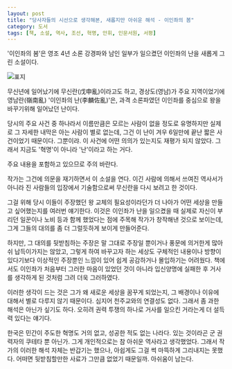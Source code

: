```yaml
---
layout: post
title: "당사자들의 시선으로 생각해본, 새롭지만 아쉬운 해석 - 이인좌의 봄"
category: 도서
tags: [책, 소설, 역사, 조선, 혁명, 안휘, 인문서원, 서평]
---
```


'이인좌의 봄'은
영조 4년 소론 강경파와 남인 일부가 일으켰던
이인좌의 난을 새롭게 그린 소설이다.

![표지](https://lh3.googleusercontent.com/3qpMKxB__lshQr1i1Mk_GKOTF1AraY6wgRVDw7mHWb4S-R5opQwYf0ClFuqokHHIezSeG0qIyB3z0g=s480)

무신년에 일어났기에 무신란(戊申亂)이라고도 하고,
경상도(영남)가 주요 지역이었기에 영남란(嶺南亂)
'이인좌의 난(李麟佐亂)'은,
과격 소론파였던 이인좌를 중심으로
왕을 바꾸기위해 일어났던 난이다.

당시의 주요 사건 중 하나라서 이름만큼은 모르는 사람이 없을 정도로 유명하지만
실제로 그 자세한 내막은 아는 사람이 별로 없는데,
그건 이 난이 겨우 6일만에 끝난 짧은 사건이었기 때문이다.
그뿐이랴.
이 사건에 어떤 의의가 있는지도 재평가 되지 않았다.
그래서 지금도 '혁명'이 아니라 '난'이라고 하는 거다.



<div class="im im-warning">
주요 내용을 포함하고 있으므로 주의 바란다.
</div>



작가는 그건에 의문을 재기하면서 이 소설을 연다.
이긴 사람에 의해서 쓰여진 역사서가 아니라
진 사람들의 입장에서 기술함으로써
무신란을 다시 보려고 한 것이다.

그걸 위해 당시 이들이 주장했던 왕 교체의 필요성이라던가
더 나아가 어떤 세상을 만들고 싶어했는지를 여러번 얘기한다.
이것은 이인좌가 난을 일으켰을 때 실제로 자신이 부리던 일꾼이나 노비 등과 함께 했었다는 점에 주목해
작가가 창작해낸 것으로 보이는데,
그게 그들의 대의를 좀 더 그럴듯하게 보이게 만들어준다.

하지만, 그 대의를 뒷받침하는 주장은
말 그대로 주장일 뿐이거나 풍문에 의거한게 많아 쉬 납득이가지는 않았고,
그렇게 하여 바꾸고자 하는 세상도 구체적인 내용이나 방향이 있다기보다
이상적인 주장뿐인 느낌이 있어 쉽게 공감하거나 몰입하기는 어려웠다.
책에서도 이인좌가 처음부터 그러한 마음이 있었던 것이 아니라
입신양명에 실패한 후 거사를 생각하게 된 것처럼 그려 더욱 그러하였다.

이러한 생각이 드는 것은 그가 왜 새로운 세상을 꿈꾸게 되었는지,
그 배경이나 이유에 대해서 별로 다루지 않기 때문이다.
심지어 천주교와의 연결성도 없다.
그래서 좀 과한 해석은 아닌가 싶기도 하다.
오히려 권력 투쟁의 하나로 거사를 일으킨 거라는게 더 설득력 있다는 얘기다.

한국은 민간이 주도한 혁명도 거의 없고, 성공한 적도 없는 나라다.
있는 것이라곤 군 권력자의 쿠테타 뿐 아닌가.
그게 개인적으로는 참 아쉬운 역사라고 생각했었다.
그래서 작가의 이러한 해석 자체는 반갑기는 했으나,
아쉽게도 그걸 썩 마뜩하게 그리내지는 못했다.
어떠면 뒷받침할만한 사료가 그만큼 없었기 때문일까.
아쉬움이 남는다.
